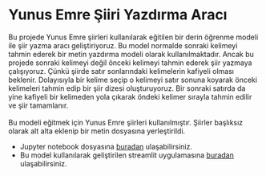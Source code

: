 # Yunus Emre Şiiri Yazdırma Aracı

Bu projede Yunus Emre şiirleri kullanılarak eğitilen bir derin öğrenme modeli ile şiir yazma aracı geliştiriyoruz.
Bu model normalde sonraki kelimeyi tahmin ederek bir metin yazdırma modeli olarak kullanılmaktadır. 
Ancak bu projede sonraki kelimeyi değil önceki kelimeyi tahmin ederek şiir yazmaya çalışıyoruz. 
Çünkü şiirde satır sonlarındaki kelimelerin kafiyeli olması beklenir. 
Dolayısıyla bir kelime seçip o kelimeyi satır sonuna koyarak önceki kelimeleri tahmin edip bir şiir dizesi oluşturuyoruz. 
Bir sonraki satırda da yine kafiyeli bir kelimeden yola çıkarak öndeki kelimer sırayla tahmin edilir ve şiir tamamlanır.
<br><br>
Bu modeli eğitmek için Yunus Emre şiirleri kullanılmıştır. Şiirler başlıksız olarak alt alta eklenip bir metin dosyasına yerleştirildi.
<br>
* Jupyter notebook dosyasına <a href="https://github.com/abdullatifkaban/Yunus_Emre_Siir/blob/main/yunus_siir.ipynb">buradan</a> ulaşabilirsiniz.
* Bu model kullanılarak geliştirilen streamlit uygulamasına <a href="https://huggingface.co/spaces/abdullatifkaban/Yunus_Emre" target="_blank">buradan</a> ulaşabilirsiniz.
